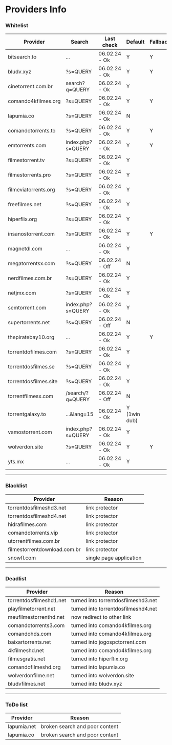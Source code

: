 # Providers Info

### Whitelist

| **Provider**            | **Search**                    | **Last check**         | **Default**   | **Fallback** | **Group**      |
|-------------------------|-------------------------------|------------------------|---------------|--------------|----------------|
| bitsearch.to            | ...                           | 06.02.24 - Ok          | Y             | Y            |                |
| bludv.xyz         | ?s=QUERY                      | 06.02.24 - Ok          | Y             | Y            |                |
| cinetorrent.com.br      | search?q=QUERY                | 06.02.24 - Ok          | Y             |              |                |
| comando4kfilmes.org     | ?s=QUERY                      | 06.02.24 - Ok          | Y             | Y            |                |
| lapumia.co     | ?s=QUERY                      | 06.02.24 - Ok          | N             |              |                |
| comandotorrents.to      | ?s=QUERY                      | 06.02.24 - Ok          | Y             | Y            |                |
| emtorrents.com          | index.php?s=QUERY             | 06.02.24 - Ok          | Y             | Y            | ondebaixo      |
| filmestorrent.tv        | ?s=QUERY                      | 06.02.24 - Ok          | Y             |              | filmes torrent |
| filmestorrents.pro      | ?s=QUERY                      | 06.02.24 - Ok          | Y             |              |                |
| filmeviatorrents.org    | ?s=QUERY                      | 06.02.24 - Ok          | Y             |              |                |
| freefilmes.net          | ?s=QUERY                      | 06.02.24 - Ok          | Y             |              |                |
| hiperflix.org           | ?s=QUERY                      | 06.02.24 - Ok          | Y             |              |                |
| insanostorrent.com      | ?s=QUERY                      | 06.02.24 - Ok          | Y             | Y            |                |
| magnetdl.com            | ...                           | 06.02.24 - Ok          | Y             |              |                |
| megatorrentsx.com       | ?s=QUERY                      | 06.02.24 - Off          | N             |              |                |
| nerdfilmes.com.br       | ?s=QUERY                      | 06.02.24 - Ok          | Y             |              |                |
| netjmx.com              | ?s=QUERY                      | 06.02.24 - Ok          | Y             |              |                |
| semtorrent.com          | index.php?s=QUERY             | 06.02.24 - Ok          | Y             |              | ondebaixo      |
| supertorrents.net       | ?s=QUERY                      | 06.02.24 - Off          | N             |              |                |
| thepiratebay10.org      | ...                           | 06.02.24 - Ok          | Y             | Y            |                |
| torrentdofilmes.com     | ?s=QUERY                      | 06.02.24 - Ok          | Y             |              | comando        |
| torrentdosfilmes.se     | ?s=QUERY                      | 06.02.24 - Ok          | Y             |              | filmes torrent |
| torrentdosfilmes.site   | ?s=QUERY                      | 06.02.24 - Ok          | Y             |              |                |
| torrentfilmesx.com      | /search/?q=QUERY              | 06.02.24 - Off          | N             |              |                |
| torrentgalaxy.to        | ...&lang=15                   | 06.02.24 - Ok          | Y (1win dub)  |              |                |
| vamostorrent.com        | index.php?s=QUERY             | 06.02.24 - Ok          | Y             |              | ondebaixo      |
| wolverdon.site      | ?s=QUERY                      | 06.02.24 - Ok          | Y             | Y            | comando        |
| yts.mx                  | ...                           | 06.02.24 - Ok          | Y             |              |                |

---

### Blacklist

| **Provider**                 | **Reason**      |
|------------------------------|-----------------|
| torrentdosfilmeshd3.net      | link protector  |
| torrentdosfilmeshd4.net      | link protector  |
| hidrafilmes.com | link protector |
| comandotorrents.vip | link protector |
| utorrentfilmes.com.br | link protector |
| filmestorrentdownload.com.br | link protector |
| snowfl.com | single page application |

---

### Deadlist

| **Provider**                 | **Reason**      |
|------------------------------|-----------------|
| torrentdosfilmeshd1.net | turned into torrentdosfilmeshd3.net |
| playfilmetorrent.net | turned into torrentdosfilmeshd4.net |
| meufilmestorrenthd.net | now redirect to other link |
| comandotorrents3.com | turned into comando4kfilmes.org |
| comandohds.com | turned into comando4kfilmes.org |
| baixartorrents.net | turned into jogospctorrent.com |
| 4kfilmeshd.net | turned into comando4kfilmes.org |
| filmesgratis.net | turned into hiperflix.org |
| comandofilmeshd.org | turned into lapumia.co |
| wolverdonfilme.net | turned into wolverdon.site |
| bludvfilmes.net | turned into bludv.xyz |
---

### ToDo list

| **Provider**                 | **Reason**      |
|------------------------------|-----------------|
| lapumia.net | broken search and poor content |
| lapumia.co | broken search and poor content |

